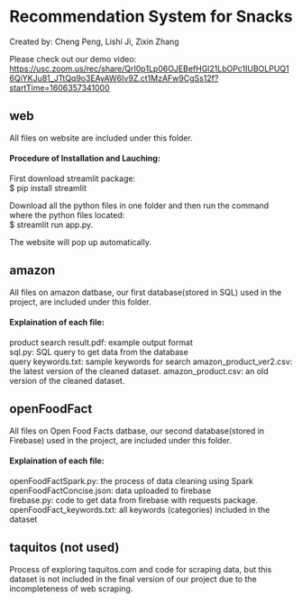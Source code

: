 # Recommendation System for Snacks

Created by: Cheng Peng, Lishi Ji, Zixin Zhang

Please check out our demo video: https://usc.zoom.us/rec/share/QrI0p1Lp06OJEBefHGl21LbOPc1IUBOLPUQ16QiYKJu81_JTtQq9o3EAyAW6Iv9Z.ct1MzAFw9CgSs12f?startTime=1606357341000

## web
All files on website are included under this folder.

#### Procedure of Installation and Lauching:
First download streamlit package:  
$ pip install streamlit  

Download all the python files in one folder and then run the command where the python files located:  
$ streamlit run app.py. 

The website will pop up automatically.   


## amazon
All files on amazon datbase, our first database(stored in SQL) used in the project, are included under this folder.

#### Explaination of each file:  
product search result.pdf: example output format   
sql.py: SQL query to get data from the database  
query keywords.txt: sample keywords for search
amazon_product_ver2.csv: the latest version of the cleaned dataset. 
amazon_product.csv: an old version of the cleaned dataset. 

## openFoodFact
All files on Open Food Facts datbase, our second database(stored in Firebase) used in the project, are included under this folder.

#### Explaination of each file:  
openFoodFactSpark.py: the process of data cleaning using Spark  
openFoodFactConcise.json: data uploaded to firebase  
firebase.py: code to get data from firebase with requests package.   
openFoodFact_keywords.txt: all keywords (categories) included in the dataset   

## taquitos (not used)
Process of exploring taquitos.com and code for scraping data, but this dataset is not included in the final version of our project due to the incompleteness of web scraping.

